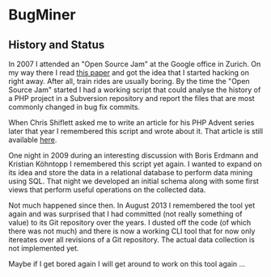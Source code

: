# BugMiner

## History and Status

In 2007 I attended an "Open Source Jam" at the Google office in Zurich. On my
way there I read [this paper](https://ieeexplore.ieee.org/xpl/articleDetails.jsp?arnumber=1463228)
and got the idea that I started hacking on right away. After all, train rides
are usually boring. By the time the "Open Source Jam" started I had a working
script that could analyse the history of a PHP project in a Subversion
repository and report the files that are most commonly changed in bug fix
commits.

When Chris Shiflett asked me to write an article for his PHP Advent series later
that year I remembered this script and wrote about it. That article is still
available [here](http://shiflett.org/blog/2007/dec/php-advent-calendar-day-3).

One night in 2009 during an interesting discussion with Boris Erdmann and
Kristian Köhntopp I remembered this script yet again. I wanted to expand on its
idea and store the data in a relational database to perform data mining using
SQL. That night we developed an initial schema along with some first views that
perform useful operations on the collected data.

Not much happened since then. In August 2013 I remembered the tool yet again and
was surprised that I had committed (not really something of value) to its Git
repository over the years. I dusted off the code (of which there was not much)
and there is now a working CLI tool that for now only itereates over all
revisions of a Git repository. The actual data collection is not implemented
yet.

Maybe if I get bored again I will get around to work on this tool again ...
